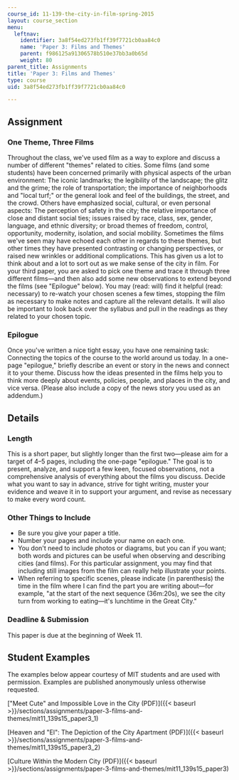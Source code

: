 ```yaml
---
course_id: 11-139-the-city-in-film-spring-2015
layout: course_section
menu:
  leftnav:
    identifier: 3a8f54ed273fb1ff39f7721cb0aa84c0
    name: 'Paper 3: Films and Themes'
    parent: f986125a91306578b510e37bb3a0b65d
    weight: 80
parent_title: Assignments
title: 'Paper 3: Films and Themes'
type: course
uid: 3a8f54ed273fb1ff39f7721cb0aa84c0

---
```


Assignment
----------

### One Theme, Three Films

Throughout the class, we've used film as a way to explore and discuss a number of different "themes" related to cities. Some films (and some students) have been concerned primarily with physical aspects of the urban environment: The iconic landmarks; the legibility of the landscape; the glitz and the grime; the role of transportation; the importance of neighborhoods and "local turf;" or the general look and feel of the buildings, the street, and the crowd. Others have emphasized social, cultural, or even personal aspects: The perception of safety in the city; the relative importance of close and distant social ties; issues raised by race, class, sex, gender, language, and ethnic diversity; or broad themes of freedom, control, opportunity, modernity, isolation, and social mobility. Sometimes the films we've seen may have echoed each other in regards to these themes, but other times they have presented contrasting or changing perspectives, or raised new wrinkles or additional complications. This has given us a lot to think about and a lot to sort out as we make sense of the city in film. For your third paper, you are asked to pick one theme and trace it through three different films—and then also add some new observations to extend beyond the films (see "Epilogue" below). You may (read: will) find it helpful (read: necessary) to re-watch your chosen scenes a few times, stopping the film as necessary to make notes and capture all the relevant details. It will also be important to look back over the syllabus and pull in the readings as they related to your chosen topic.

### Epilogue

Once you've written a nice tight essay, you have one remaining task: Connecting the topics of the course to the world around us today. In a one-page "epilogue," briefly describe an event or story in the news and connect it to your theme. Discuss how the ideas presented in the films help you to think more deeply about events, policies, people, and places in the city, and vice versa. (Please also include a copy of the news story you used as an addendum.)

Details
-------

### Length

This is a short paper, but slightly longer than the first two—please aim for a target of 4–5 pages, including the one-page "epilogue." The goal is to present, analyze, and support a few keen, focused observations, not a comprehensive analysis of everything about the films you discuss. Decide what you want to say in advance, strive for tight writing, muster your evidence and weave it in to support your argument, and revise as necessary to make every word count.

### Other Things to Include

*   Be sure you give your paper a title.
*   Number your pages and include your name on each one.
*   You don't need to include photos or diagrams, but you can if you want; both words and pictures can be useful when observing and describing cities (and films). For this particular assignment, you may find that including still images from the film can really help illustrate your points.
*   When referring to specific scenes, please indicate (in parenthesis) the time in the film where I can find the part you are writing about—for example, "at the start of the next sequence (36m:20s), we see the city turn from working to eating—it's lunchtime in the Great City."

### Deadline & Submission

This paper is due at the beginning of Week 11. 

Student Examples
----------------

The examples below appear courtesy of MIT students and are used with permission. Examples are published anonymously unless otherwise requested.

["Meet Cute" and Impossible Love in the City (PDF)]({{< baseurl >}}/sections/assignments/paper-3-films-and-themes/mit11_139s15_paper3_1)

[Heaven and "El": The Depiction of the City Apartment (PDF)]({{< baseurl >}}/sections/assignments/paper-3-films-and-themes/mit11_139s15_paper3_2)

[Culture Within the Modern City (PDF)]({{< baseurl >}}/sections/assignments/paper-3-films-and-themes/mit11_139s15_paper3)